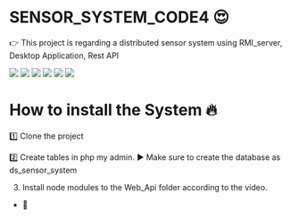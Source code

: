 # SENSOR_SYSTEM_CODE4 😍

👉 This project is regarding a distributed sensor system using RMI_server, Desktop Application, Rest API

![](https://img.shields.io/github/stars/pandao/editor.md.svg) ![](https://img.shields.io/github/forks/pandao/editor.md.svg) ![](https://img.shields.io/github/tag/pandao/editor.md.svg) ![](https://img.shields.io/github/release/pandao/editor.md.svg) ![](https://img.shields.io/github/issues/pandao/editor.md.svg) ![](https://img.shields.io/bower/v/editor.md.svg)

# How to install the System 🔥

1️⃣ Clone the project

2️⃣ Create tables in php my admin.
          ▶️ Make sure to create the database as ds_sensor_system

3. Install node modules to the Web_Api folder according to the video.

* 💪
